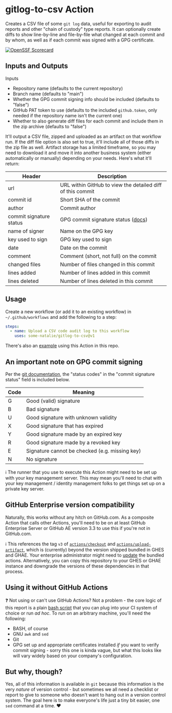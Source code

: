 # gitlog-to-csv Action

Creates a CSV file of some `git log` data, useful for exporting to audit reports and other "chain of custody" type reports.  It can optionally create diffs to show line-by-line and file-by-file what changed at each commit and by whom, as well as if each commit was signed with a GPG certificate.

[![OpenSSF Scorecard](https://api.securityscorecards.dev/projects/github.com/some-natalie/gitlog-to-csv/badge)](https://securityscorecards.dev/viewer/?uri=github.com/some-natalie/gitlog-to-csv)

## Inputs and Outputs

Inputs

- Repository name (defaults to the current repository)
- Branch name (defaults to "main")
- Whether the GPG commit signing info should be included (defaults to "false")
- GitHub PAT token to use (defaults to the included `github.token`, only needed if the repository name isn't the current one)
- Whether to also generate diff files for each commit and include them in the zip archive (defaults to "false")

It'll output a CSV file, zipped and uploaded as an artifact on that workflow run.  If the diff file option is also set to true, it'll include all of those diffs in the zip file as well.  Artifact storage has a limited timeframe, so you may need to download it and move it into another business system (either automatically or manually) depending on your needs.  Here's what it'll return:

| Header | Description |
| --- | --- |
| url | URL within GitHub to view the detailed diff of this commit |
| commit id | Short SHA of the commit |
| author | Commit author |
| commit signature status | GPG commit signature status ([docs](https://git-scm.com/book/en/v2/Git-Tools-Signing-Your-Work)) |
| name of signer | Name on the GPG key |
| key used to sign | GPG key used to sign |
| date | Date on the commit |
| comment | Comment (short, not full) on the commit |
| changed files | Number of files changed in this commit |
| lines added | Number of lines added in this commit |
| lines deleted | Number of lines deleted in this commit |

## Usage

Create a new workflow (or add it to an existing workflow) in `~/.github/workflows` and add the following to a step:

```yml
steps:
  - name: Upload a CSV code audit log to this workflow
    uses: some-natalie/gitlog-to-csv@v1
```

There's also an [example](.github/workflows/release.yml) using this Action in this repo.

## An important note on GPG commit signing

Per the [git documentation](https://git-scm.com/docs/git-log#_pretty_formats), the "status codes" in the "commit signature status" field is included below.

| Code | Meaning |
| --- | --- |
| G | Good (valid) signature |
| B | Bad signature |
| U | Good signature with unknown validity |
| X | Good signature that has expired |
| Y | Good signature made by an expired key |
| R | Good signature made by a revoked key |
| E | Signature cannot be checked (e.g. missing key) |
| N | No signature |

:information_source:  The runner that you use to execute this Action might need to be set up with your key management server.  This may mean you'll need to chat with your key management / identity management folks to get things set up on a private key server.

## GitHub Enterprise version compatibility

Naturally, this works without any hitch on GitHub.com.  As a composite Action that calls other Actions, you'll need to be on at least GitHub Enterprise Server or GitHub AE version 3.3 to use this if you're not in GitHub.com.

:information_source:  This references the tag `v3` of [`actions/checkout`](https://github.com/actions/checkout) and [`actions/upload-artifact`](https://github.com/actions/upload-artifact), which is (currently) beyond the version shipped bundled in GHES and GHAE.  Your enterprise administrator might need to [update](https://docs.github.com/en/enterprise-server@latest/admin/github-actions/managing-access-to-actions-from-githubcom/using-the-latest-version-of-the-official-bundled-actions) the bundled actions.  Alternatively, you can copy this repository to your GHES or GHAE instance and downgrade the versions of these dependencies in that process.

## Using it without GitHub Actions

:question:  Not using or can't use GitHub Actions?  Not a problem - the core logic of this report is a plain [bash script](https://github.com/some-natalie/gitlog-to-csv/blob/main/action.yml#L40-L81) that you can plug into your CI system of choice or run _ad hoc_.  To run on an arbitrary machine, you'll need the following:

- BASH, of course
- GNU `awk` and `sed`
- Git
- GPG set up and appropriate certificates installed _if_ you want to verify commit signing - sorry this one is kinda vague, but what this looks like will vary widely based on your company's configuration.

## But why, though?

Yes, all of this information is available in `git` because this information is the very _nature_ of version control - but sometimes we all need a checklist or report to give to someone who doesn't want to hang out in a version control system.  The goal here is to make everyone's life just a tiny bit easier, one `sed` command at a time. :heart:
